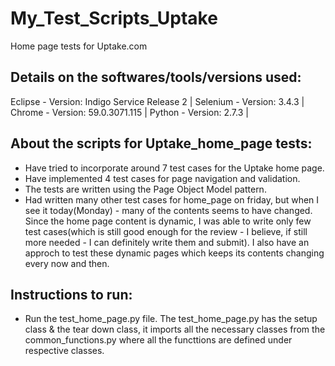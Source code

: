 # My_Test_Scripts_Uptake
Home page tests for Uptake.com

Details on the softwares/tools/versions used:
---------------------------------------------
Eclipse  -  Version: Indigo Service Release 2 |
Selenium -  Version: 3.4.3 |
Chrome   -  Version: 59.0.3071.115 |
Python   -  Version: 2.7.3 |

About the scripts for Uptake_home_page tests:
---------------------------------------------
- Have tried to incorporate around 7 test cases for the Uptake home page.
- Have implemented 4 test cases for page navigation and validation. 
- The tests are written using the Page Object Model pattern.
- Had written many other test cases for home_page on friday, but when I see it today(Monday) - many of the contents seems to have changed. Since the home page content is dynamic, I was able to write only few test cases(which is still good enough for the review - I believe, if still more needed - I can definitely write them and submit). I also have an approch to test these dynamic pages which keeps its contents changing every now and then.

Instructions to run:
--------------------
- Run the test_home_page.py file. The test_home_page.py has the setup class & the tear down class, it imports all the necessary classes from the common_functions.py where all the functtions are defined under respective classes.  
